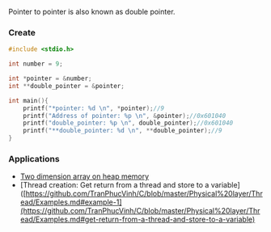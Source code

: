 Pointer to pointer is also known as double pointer.

### Create

```c
#include <stdio.h>

int number = 9;

int *pointer = &number;
int **double_pointer = &pointer;

int main(){
	printf("*pointer: %d \n", *pointer);//9
	printf("Address of pointer: %p \n", &pointer);//0x601040
	printf("double_pointer: %p \n", double_pointer);//0x601040
	printf("**double_pointer: %d \n", **double_pointer);//9
}
```

### Applications

* [Two dimension array on heap memory](https://github.com/TranPhucVinh/C/blob/master/Introduction/Data%20structure/Array/Two%20dimension%20array%20on%20stack%20memory.md)
* [Thread creation: Get return from a thread and store to a variable]([https://github.com/TranPhucVinh/C/blob/master/Physical%20layer/Thread/Examples.md#example-1](https://github.com/TranPhucVinh/C/blob/master/Physical%20layer/Thread/Examples.md#get-return-from-a-thread-and-store-to-a-variable)
